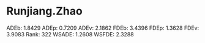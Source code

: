 # Runjiang.Zhao

ADEb: 1.8429
ADEp: 0.7209
ADEv: 2.1862
FDEb: 3.4396
FDEp: 1.3628
FDEv: 3.9083
Rank: 322
WSADE: 1.2608
WSFDE: 2.3288